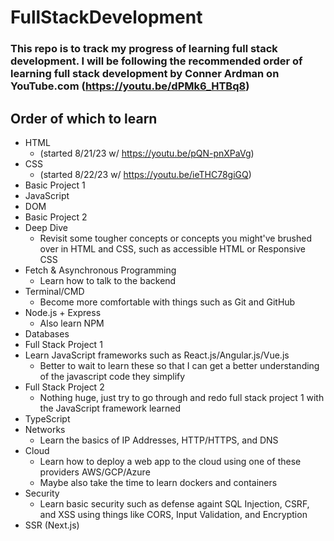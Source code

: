 # FullStackDevelopment
### This repo is to track my progress of learning full stack development. I will be following the recommended order of learning full stack development by Conner Ardman on YouTube.com (https://youtu.be/dPMk6_HTBq8)
## Order of which to learn
- HTML
  - (started 8/21/23 w/ https://youtu.be/pQN-pnXPaVg)
- CSS
  - (started 8/22/23 w/ https://youtu.be/ieTHC78giGQ)
- Basic Project 1
- JavaScript
- DOM
- Basic Project 2
- Deep Dive
  - Revisit some tougher concepts or concepts you might've brushed over in HTML and CSS, such as accessible HTML or Responsive CSS
- Fetch & Asynchronous Programming
  - Learn how to talk to the backend
- Terminal/CMD
  - Become more comfortable with things such as Git and GitHub
- Node.js + Express
  - Also learn NPM
- Databases
- Full Stack Project 1
- Learn JavaScript frameworks such as React.js/Angular.js/Vue.js
  - Better to wait to learn these so that I can get a better understanding of the javascript code they simplify
- Full Stack Project 2
  - Nothing huge, just try to go through and redo full stack project 1 with the JavaScript framework learned
- TypeScript
- Networks
  - Learn the basics of IP Addresses, HTTP/HTTPS, and DNS
- Cloud
  - Learn how to deploy a web app to the cloud using one of these providers AWS/GCP/Azure
  - Maybe also take the time to learn dockers and containers
- Security
  - Learn basic security such as defense againt SQL Injection, CSRF, and XSS using things like CORS, Input Validation, and Encryption
- SSR (Next.js)
